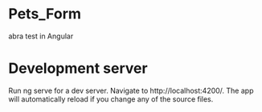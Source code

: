 # Pets_Form
abra test in Angular

# Development server
Run ng serve for a dev server. Navigate to http://localhost:4200/. The app will automatically reload if you change any of the source files.
